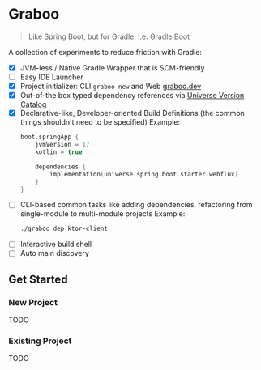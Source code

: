 # Graboo

> Like Spring Boot, but for Gradle; i.e. Gradle Boot

A collection of experiments to reduce friction with Gradle:

- [x] JVM-less / Native Gradle Wrapper that is SCM-friendly
- [ ] Easy IDE Launcher
- [x] Project initializer: CLI `graboo new` and Web [graboo.dev](https://graboo.dev)
- [x] Out-of-the box typed dependency references via [Universe Version Catalog](https://github.com/jamesward/kotlin-universe-catalog)
- [x] Declarative-like, Developer-oriented Build Definitions (the common things shouldn't need to be specified)
    Example:
    ```kotlin
    boot.springApp {
        jvmVersion = 17
        kotlin = true

        dependencies {
            implementation(universe.spring.boot.starter.webflux)
        }
    }
    ```
- [ ] CLI-based common tasks like adding dependencies, refactoring from single-module to multi-module projects
    Example:
    ```bash
    ./graboo dep ktor-client
    ```
- [ ] Interactive build shell
- [ ] Auto main discovery

## Get Started

### New Project

TODO

### Existing Project

TODO

